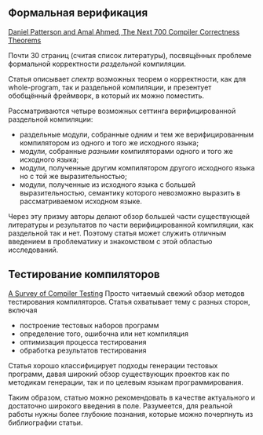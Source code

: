 ## Формальная верификация

[Daniel Patterson and Amal Ahmed, The Next 700 Compiler Correctness Theorems](https://dbp.io/pubs/2019/ccc/)

Почти 30 страниц (считая список литературы), посвящённых проблеме формальной корректности _раздельной_ компиляции.

Статья описывает _спектр_ возможных теорем о корректности, как для whole-program, так и раздельной компиляции, и презентует обобщённый фреймворк, в который их можно поместить.

Рассматриваются четыре возможных сеттинга верифицированной раздельной компиляции:

- раздельные модули, собранные одним и тем же верифицированным компилятором из одного и того же исходного языка;
- модули, собранные _разными_ компиляторами одного и того же исходного языка;
- модули, полученные другим компилятором другого исходного языка но с той же выразительностью;
- модули, полученные из исходного языка с большей выразительностью, семантику которого невозможно выразить в рассматриваемом исходном языке.

Через эту призму авторы делают обзор большей части существующей литературы и результатов по части
верифицированной компиляции, как раздельной так и нет. Поэтому статья может служить
отличным введением в проблематику и знакомством с этой областью исследований.

## Тестирование компиляторов

[A Survey of Compiler Testing](https://www.software-lab.org/publications/csur2019_compiler_testing.pdf)
Просто читаемый свежий обзор методов тестирования компиляторов. Статья охватывает тему с разных сторон, включая

- построение тестовых наборов программ
- определение того, ошибочна или нет компиляция
- оптимизация процесса тестирования
- обработка результатов тестирования

Статья хорошо классифицирует подходы генерации тестовых программ, давая широкий обзор существующих проектов как по методикам генерации, так и по целевым языкам программирования.

Таким образом, статью можно рекомендовать в качестве актуального и достаточно широкого введения в поле. Разумеется, для реальной работы нужны более глубокие познания, которые можно почерпнуть из библиографии статьи.
